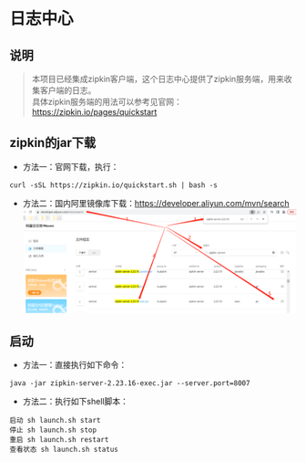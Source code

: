 # 日志中心

## 说明

> 本项目已经集成zipkin客户端，这个日志中心提供了zipkin服务端，用来收集客户端的日志。  
> 具体zipkin服务端的用法可以参考见官网：https://zipkin.io/pages/quickstart

## zipkin的jar下载

- 方法一：官网下载，执行：
```jshelllanguage
curl -sSL https://zipkin.io/quickstart.sh | bash -s
```

- 方法二：国内阿里镜像库下载：https://developer.aliyun.com/mvn/search
  ![zipkin-server](zipkin-server国内下载方法.png)

## 启动

- 方法一：直接执行如下命令：
```jshelllanguage
java -jar zipkin-server-2.23.16-exec.jar --server.port=8007
```

- 方法二：执行如下shell脚本：
```jshelllanguage
启动 sh launch.sh start
停止 sh launch.sh stop
重启 sh launch.sh restart
查看状态 sh launch.sh status
```